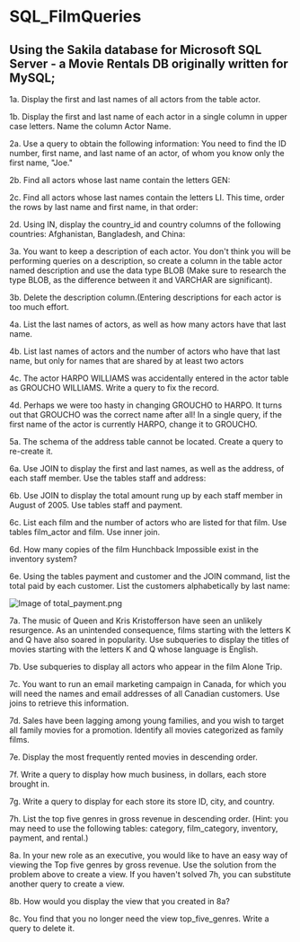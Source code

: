 # SQL_FilmQueries
## Using the Sakila database for Microsoft SQL Server - a Movie Rentals DB originally written for MySQL;

1a. Display the first and last names of all actors from the table actor.


1b. Display the first and last name of each actor in a single column in upper case letters. Name the column Actor Name.


2a. Use a query to obtain the following information: You need to find the ID number, first name, and last name of an actor, of whom you know only the first name, "Joe." 


2b. Find all actors whose last name contain the letters GEN:


2c. Find all actors whose last names contain the letters LI. This time, order the rows by last name and first name, in that order:


2d. Using IN, display the country_id and country columns of the following countries: Afghanistan, Bangladesh, and China:


3a. You want to keep a description of each actor. You don't think you will be performing queries on a description, so create a column in the table actor named description and use the data type BLOB (Make sure to research the type BLOB, as the difference between it and VARCHAR are significant).


3b. Delete the description column.(Entering descriptions for each actor is too much effort. 


4a. List the last names of actors, as well as how many actors have that last name.


4b. List last names of actors and the number of actors who have that last name, but only for names that are shared by at least two actors


4c. The actor HARPO WILLIAMS was accidentally entered in the actor table as GROUCHO WILLIAMS. Write a query to fix the record.


4d. Perhaps we were too hasty in changing GROUCHO to HARPO. It turns out that GROUCHO was the correct name after all! In a single query, if the first name of the actor is currently HARPO, change it to GROUCHO.


5a. The schema of the address table cannot be located. Create a query to re-create it.


6a. Use JOIN to display the first and last names, as well as the address, of each staff member. Use the tables staff and address:


6b. Use JOIN to display the total amount rung up by each staff member in August of 2005. Use tables staff and payment.


6c. List each film and the number of actors who are listed for that film. Use tables film_actor and film. Use inner join.


6d. How many copies of the film Hunchback Impossible exist in the inventory system?


6e. Using the tables payment and customer and the JOIN command, list the total paid by each customer. List the customers alphabetically by last name:

![Image of total_payment.png](../master/Images/total_payment.png)


7a. The music of Queen and Kris Kristofferson have seen an unlikely resurgence. As an unintended consequence, films starting with the letters K and Q have also soared in popularity. Use subqueries to display the titles of movies starting with the letters K and Q whose language is English.


7b. Use subqueries to display all actors who appear in the film Alone Trip.


7c. You want to run an email marketing campaign in Canada, for which you will need the names and email addresses of all Canadian customers. Use joins to retrieve this information.


7d. Sales have been lagging among young families, and you wish to target all family movies for a promotion. Identify all movies categorized as family films.


7e. Display the most frequently rented movies in descending order.


7f. Write a query to display how much business, in dollars, each store brought in.


7g. Write a query to display for each store its store ID, city, and country.


7h. List the top five genres in gross revenue in descending order. (Hint: you may need to use the following tables: category, film_category, inventory, payment, and rental.)


8a. In your new role as an executive, you would like to have an easy way of viewing the Top five genres by gross revenue. Use the solution from the problem above to create a view. If you haven't solved 7h, you can substitute another query to create a view.


8b. How would you display the view that you created in 8a?


8c. You find that you no longer need the view top_five_genres. Write a query to delete it.
